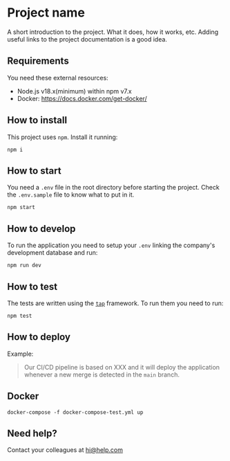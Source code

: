 # Project name

A short introduction to the project. What it does, how it works, etc.
Adding useful links to the project documentation is a good idea.

## Requirements

You need these external resources:

- Node.js v18.x(minimum) within npm v7.x
- Docker: https://docs.docker.com/get-docker/

## How to install

This project uses `npm`. Install it running:

```
npm i
```

## How to start

You need a `.env` file in the root directory before starting the project.
Check the `.env.sample` file to know what to put in it.

```
npm start
```

## How to develop

To run the application you need to setup your `.env` linking the company's
development database and run:

```
npm run dev
```

## How to test

The tests are written using the [`tap`](https://www.npmjs.com/package/tap) framework.
To run them you need to run:

```
npm test
```

## How to deploy

Example:

> Our CI/CD pipeline is based on XXX and it will deploy the application whenever a new merge is detected in the `main` branch.


## Docker
```
docker-compose -f docker-compose-test.yml up
```

## Need help?

Contact your colleagues at hi@help.com
